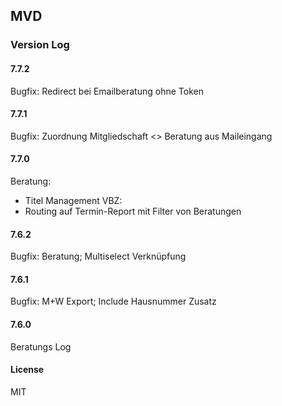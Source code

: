 ## MVD
### Version Log
#### 7.7.2
Bugfix: Redirect bei Emailberatung ohne Token
#### 7.7.1
Bugfix: Zuordnung Mitgliedschaft <> Beratung aus Maileingang
#### 7.7.0
Beratung:
- Titel Management
VBZ:
- Routing auf Termin-Report mit Filter von Beratungen
#### 7.6.2
Bugfix: Beratung; Multiselect Verknüpfung
#### 7.6.1
Bugfix: M+W Export; Include Hausnummer Zusatz
#### 7.6.0
Beratungs Log

#### License

MIT
